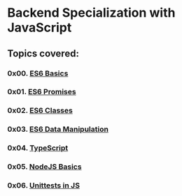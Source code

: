 # Backend Specialization with JavaScript

## Topics covered:

### 0x00. [ES6 Basics](https://github.com/GideonBature/alx-backend-javascript/tree/main/0x00-ES6_basic)

### 0x01. [ES6 Promises](https://github.com/GideonBature/alx-backend-javascript/tree/main/0x01-ES6_promise)

### 0x02. [ES6 Classes](https://github.com/GideonBature/alx-backend-javascript/tree/main/0x02-ES6_classes)

### 0x03. [ES6 Data Manipulation](https://github.com/GideonBature/alx-backend-javascript/tree/main/0x03-ES6_data_manipulation)

### 0x04. [TypeScript](https://github.com/GideonBature/alx-backend-javascript/tree/main/0x04-TypeScript)

### 0x05. [NodeJS Basics](https://github.com/GideonBature/alx-backend-javascript/tree/main/0x05-Node_JS_basic)

### 0x06. [Unittests in JS](https://github.com/GideonBature/alx-backend-javascript/tree/main/0x06-unittests_in_js)
